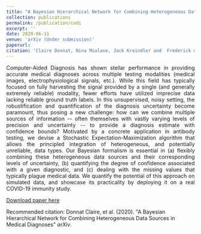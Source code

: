 ```yaml
---
title: "A Bayesian Hierarchical Network for Combining Heterogeneous Data Sources in Medical Diagnoses"
collection: publications
permalink: /publication/codi
excerpt: ''
date: 2020-06-11
venue: 'arXiv (Under submission)'
paperurl: 
citation: 'Claire Donnat, Nina Miolane, Jack Kreindler and  Frederick de St Pierre Bunbury (2020). &quot;A Bayesian Hierarchical Network for Combining Heterogeneous Data Sources in Medical Diagnose&quot; <i>arXiv</i>.'
---
```


<p><div style="text-align: justify"> 
Computer-Aided Diagnosis has shown stellar performance in providing accurate medical diagnoses across multiple testing modalities (medical images, electrophysiological signals, etc.). While this field has typically focused on fully harvesting the signal provided by a single (and generally extremely reliable) modality, fewer efforts have utilized imprecise data lacking reliable ground truth labels. In this unsupervised, noisy setting, the robustification and quantification of the diagnosis uncertainty become paramount, thus posing a new challenge: how can we combine multiple sources of information -- often themselves with vastly varying levels of precision and uncertainty -- to provide a diagnosis estimate with confidence bounds? Motivated by a concrete application in antibody testing, we devise a Stochastic Expectation-Maximization algorithm that allows the principled integration of heterogeneous, and potentially unreliable, data types. Our Bayesian formalism is essential in (a) flexibly combining these heterogeneous data sources and their corresponding levels of uncertainty, (b) quantifying the degree of confidence associated with a given diagnostic, and (c) dealing with the missing values that typically plague medical data. We quantify the potential of this approach on simulated data, and showcase its practicality by deploying it on a real COVID-19 immunity study.
</div></p>


[Download paper here](http://donnate.github.io/files/codi.pdf)



Recommended citation: Donnat Claire, et al. (2020). "A Bayesian Hierarchical Network for Combining Heterogeneous Data Sources in Medical Diagnoses" <i>arXiv</i>.